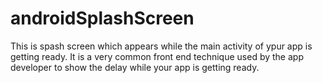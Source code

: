# androidSplashScreen
This is  spash screen which appears while the main activity of ypur app is getting ready. It is a very common front end technique used by the app developer to show the delay while your app is getting ready.
